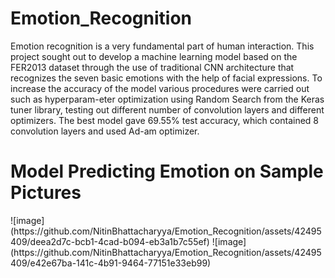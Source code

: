 # Emotion_Recognition
Emotion recognition is a very fundamental part of human interaction. This project sought out to develop a
machine learning model based on the FER2013 dataset through the use of traditional CNN architecture that
recognizes the seven basic emotions with the help of facial expressions. To increase the accuracy of the model
various procedures were carried out such as hyperparam-eter optimization using Random Search from the Keras
tuner library, testing out different number of convolution layers and different optimizers. The best model gave
69.55% test accuracy, which contained 8 convolution layers and used Ad-am optimizer.

<h1>Model Predicting Emotion on Sample Pictures</h1>
![image](https://github.com/NitinBhattacharyya/Emotion_Recognition/assets/42495409/deea2d7c-bcb1-4cad-b094-eb3a1b7c55ef)
![image](https://github.com/NitinBhattacharyya/Emotion_Recognition/assets/42495409/e42e67ba-141c-4b91-9464-77151e33eb99)



